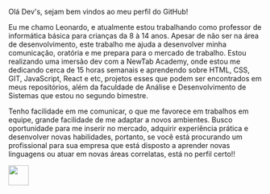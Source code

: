 Olá Dev's, sejam bem vindos ao meu perfil do GitHub!

Eu me chamo Leonardo, e atualmente estou trabalhando como professor de informática básica para crianças da 8 à 14 anos. Apesar de não ser na área de desenvolvimento, este trabalho me ajuda a desenvolver minha comunicação, oratória e me prepara para o mercado de trabalho. Estou realizando uma imersão dev com a NewTab Academy, onde estou me dedicando cerca de 15 horas semanais e aprendendo sobre HTML, CSS, GIT, JavaScript, React e etc, projetos esses que podem ser encontrados em meus repositórios, além da faculdade de Análise e Desenvolvimento de Sistemas que estou no segundo bimestre.

Tenho facilidade em me comunicar, o que me favorece em trabalhos em equipe, grande facilidade de me adaptar a novos ambientes. Busco oportunidade para me inserir no mercado, adquirir experiência prática e desenvolver novas habilidades, portanto, se você está procurando um profissional para sua empresa que está disposto a aprender novas linguagens ou atuar em novas áreas correlatas, está no perfil certo!!

<img src="https://cdn.jsdelivr.net/gh/devicons/devicon/icons/css3/css3-original.svg" width="40" height="40"/>
                    
